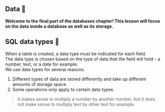 ## Data :ocean:
**Welcome to the final part of the databases chapter! This lesson will focus on the data inside a database as well as its storage.**

## SQL data types :mushroom:
When a table is created, a data type must be indicated for each field.<br/>
The data type is chosen based on the type of data that the field will hold - a number, text, or a date for example.<br/>
We use data types for several reasons.<br/>
1. Different types of data are stored differently and take up different amounts of storage space.
2. Some operations only apply to certain data types.
> It makes sense to multiply a number by another number, but it does not make sense to multiply text by other text for example.


   
